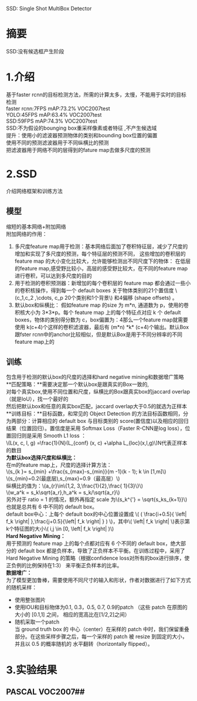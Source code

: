 SSD: Single Shot MultiBox Detector  
# 摘要 #
SSD:没有候选框产生阶段  
# 1.介绍 #
基于faster rcnn的目标检测方法，所需的计算太多，太慢，不能用于实时的目标检测  
faster rcnn:7FPS  mAP:73.2%  VOC2007test  
YOLO:45FPS mAP:63.4%  VOC2007test  
SSD:59FPS  mAP:74.3% VOC2007test  
SSD:不为假设的bounging box重采样像素或者特征  ,不产生候选域  
提升：使用小的滤波器预测物体的类别和bounding box位置的偏置  
     使用不同的预测滤波器用于不同纵横比的预测  
	 把滤波器用于网络不同的层得到的fature map去做多尺度的预测  
# 2.SSD #
介绍网络框架和训练方法  
## 模型 ##
缩短的基本网络+附加网络  
附加网络的作用：  
1. 多尺度feature map用于检测：基本网络后面加了卷积特征层，减少了尺度的增加和实现了多尺度的预测，每个特征层的预测不同， 这些增加的卷积层的 feature map 的大小变化比较大，允许能够检测出不同尺度下的物体： 在低层的feature map,感受野比较小，高层的感受野比较大，在不同的feature map进行卷积，可以达到多尺度的目的  
2. 用于检测的卷积预测器：新增加的每个卷积层的 feature map 都会通过一些小的卷积核操作，得到每一个 default boxes 关于物体类别的21个置信度 \\(c_1,c_2 ,\cdots, c_p 20个类别和1个背景\\) 和4偏移 (shape offsets) 。  
3. 默认box和纵横比： 假如feature map 的size 为 m\*n, 通道数为 p，使用的卷积核大小为 3\*3\*p。每个 feature map 上的每个特征点对应 k 个 default boxes，物体的类别得分数为 c，box偏置为：4那么一个feature map就需要使用 k(c+4)个这样的卷积滤波器，最后有 (m\*n) \*k\* (c+4)个输出。默认Box跟fster rcnn中的anchor比较相似，但是默认Box是用于不同分辨率的不同feature map上的  

## 训练 ##
包含用于检测的默认box的尺度的选择和hard negative mining和数据增广策略  
**匹配策略：**需要决定那一个默认box是跟真实的Box一致的,  
对每个真实box,使用不同位置和尺度，纵横比的Box跟真实box的jaccard overlap（就是IoU），找一个最好的    
然后把默认box和任意的真实box匹配，jaccard overlap大于0.5的就选为正样本  
**训练目标：**目标函数，和常见的 Object Detection 的方法目标函数相同，分为两部分：计算相应的 default box 与目标类别的 score(置信度)以及相应的回归结果（位置回归）。置信度是采用 Softmax Loss（Faster R-CNN是log loss），位置回归则是采用 Smooth L1 loss ：  
\\(L(x, c, l, g) =\frac{1}{N}(L\_{conf} (x, c) +\alpha L_{loc}(x,l,g)\\)N代表正样本的数目    
**为默认box选择尺度和纵横比：**  
在m的feature map上，尺度的选择计算方法：  
\\(s\_{k }= s\_{min} +\frac{s\_{max}-s\_{min}}{m -1}(k - 1); k \in [1,m]\\)  
\\(s\_{min}=0.2(最底层),s\_{max}=0.9（最高层）\\)   
纵横比的值为：\\(a\_{r}\in\\{1,2, 3,\frac{1}{2},\frac{ 1}{3}\\}\\)    
\\(w_a^k = s_k\sqrt{a_r},h_a^k = s_k/\sqrt{a_r}\\)  
另外对于 ratio = 1 的情况，额外再指定 scale 为\\(s\_k^{'} = \sqrt{s\_ks\_{k+1}}\\) 也就是总共有 6 中不同的 default box。  
default box中心：上每个 default box的中心位置设置成 \\( ( \frac{i+0.5}{  \left| f_k \right| },\frac{j+0.5}{\left| f_k \right| }  ) \\)，其中\\( \left| f_k \right| \\)表示第k个特征图的大小\\( i,j \in [0, \left| f_k \right| )\\)  
**Hard Negative Mining：**  
用于预测的 feature map 上的每个点都对应有 6 个不同的 default box，绝大部分的 default box 都是负样本，导致了正负样本不平衡。在训练过程中，采用了 Hard Negative Mining 的策略（根据confidence loss对所有的box进行排序，使正负例的比例保持在1:3） 来平衡正负样本的比率。   
**数据增广：**  
为了模型更加鲁棒，需要使用不同尺寸的输入和形状，作者对数据进行了如下方式的随机采样：  


- 使用整张图片  
- 使用IOU和目标物体为0.1, 0.3，0.5, 0.7, 0.9的patch （这些 patch 在原图的大小的 [0.1,1] 之间， 相应的宽高比在[1/2,2]之间）
- 随机采取一个patch  
当 ground truth box 的 中心（center）在采样的 patch 中时，我们保留重叠部分。在这些采样步骤之后，每一个采样的 patch 被 resize 到固定的大小，并且以 0.5 的概率随机的 水平翻转（horizontally flipped）。  
# 3.实验结果 #
## PASCAL VOC2007##






